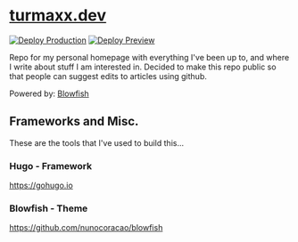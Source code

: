 # [turmaxx.dev](https://turmaxx.dev)

<!-- <a href="https://www.buymeacoffee.com/turmaxx" target="_blank"><img src="https://cdn.buymeacoffee.com/buttons/v2/default-yellow.png" alt="Buy Me A Coffee" style="height: 60px !important;width: 217px !important;" ></a> -->

[![Deploy Production](https://github.com/turmaxx/homepage/actions/workflows/firebase-hosting-merge.yml/badge.svg)](https://github.com/turmaxx/homepage/actions/workflows/firebase-hosting-merge.yml) [![Deploy Preview](https://github.com/turmaxx/homepage/actions/workflows/firebase-hosting-pull-request.yml/badge.svg?branch=dev&event=pull_request)](https://github.com/turmaxx/homepage/actions/workflows/firebase-hosting-pull-request.yml)

Repo for my personal homepage with everything I've been up to, and where I write about stuff I am interested in. Decided to make this repo public so that people can suggest edits to articles using github.

Powered by: [Blowfish](https://nunocoracao.github.io/blowfish/)

## Frameworks and Misc.
These are the tools that I've used to build this...

### Hugo - Framework
https://gohugo.io

### Blowfish - Theme
https://github.com/nunocoracao/blowfish

<!-- ### Firebase - Hosting
https://firebase.google.com/ -->